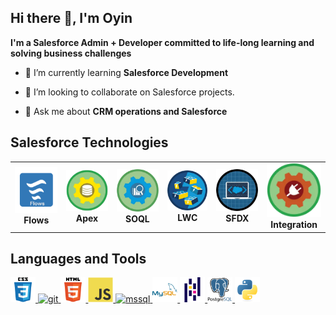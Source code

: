 ## Hi there 👋, I'm Oyin

**I'm a Salesforce Admin + Developer committed to life-long learning and solving business challenges**

- 🌱 I’m currently learning **Salesforce Development**
  
- 👯 I’m looking to collaborate on Salesforce projects.
  
- 💬 Ask me about **CRM operations and Salesforce**

## Salesforce Technologies


<table width="100%" style="border:0px;">
<tr style="border:0px;" >
  <td align="center" style="border:0px;">
      <img src="images/1_ck_ePugEOJgL4b0wBW-6mg.png" alt="Flow" style="width: 100px;"/>
      <br>
      <b>Flows</b>
  </td>
  <td align="center" style="border:0px;"><img src="images/fab27840d343cc13934e9cf1f4a41dbc_badge.webp" alt="Apex" style="width: 100px;"/><br><b>Apex</b></td>
   <td align="center" style="border:0px;"><img src="images/04607670444dbbe5aac7e77bc03c4fd1_badge.webp" alt="SOQL" style="width: 100px;"/><br><b>SOQL</b></td>
  <td align="center" style="border:0px;"><img src="images/v1549910120-trailhead_module_lightning-web-components-basics_jtkkt7.png" alt="LWC" style="width: 100px;"/><br><b>LWC</b></td>
  <td align="center" style="border:0px;"><img src="images/360c9a8c1ec8bff2fb3ea62215c09252_badge.webp" alt="SFDX" style="width: 100px;"/><br><b>SFDX</b></td>
 
  <td align="center" style="border:0px;"><img src="images/06d0e8f1f5b59f14d070f0f6e86dc5bd_badge.webp" alt="Integration" style="width: 100px;"/><br><b>Integration</b></td>
</tr>
</table>

## Languages and Tools
<p align="left"> <a href="https://www.w3schools.com/css/" target="_blank" rel="noreferrer"> <img src="https://raw.githubusercontent.com/devicons/devicon/master/icons/css3/css3-original-wordmark.svg" alt="css3" width="40" height="40"/> </a> <a href="https://git-scm.com/" target="_blank" rel="noreferrer"> <img src="https://www.vectorlogo.zone/logos/git-scm/git-scm-icon.svg" alt="git" width="40" height="40"/> </a> <a href="https://www.w3.org/html/" target="_blank" rel="noreferrer"> <img src="https://raw.githubusercontent.com/devicons/devicon/master/icons/html5/html5-original-wordmark.svg" alt="html5" width="40" height="40"/> </a> <a href="https://developer.mozilla.org/en-US/docs/Web/JavaScript" target="_blank" rel="noreferrer"> <img src="https://raw.githubusercontent.com/devicons/devicon/master/icons/javascript/javascript-original.svg" alt="javascript" width="40" height="40"/> </a>  <a href="https://www.microsoft.com/en-us/sql-server" target="_blank" rel="noreferrer"> <img src="https://www.svgrepo.com/show/303229/microsoft-sql-server-logo.svg" alt="mssql" width="40" height="40"/> </a> <a href="https://www.mysql.com/" target="_blank" rel="noreferrer"> <img src="https://raw.githubusercontent.com/devicons/devicon/master/icons/mysql/mysql-original-wordmark.svg" alt="mysql" width="40" height="40"/> </a> <a href="https://pandas.pydata.org/" target="_blank" rel="noreferrer"> <img src="https://raw.githubusercontent.com/devicons/devicon/2ae2a900d2f041da66e950e4d48052658d850630/icons/pandas/pandas-original.svg" alt="pandas" width="40" height="40"/> </a> <a href="https://www.postgresql.org" target="_blank" rel="noreferrer"> <img src="https://raw.githubusercontent.com/devicons/devicon/master/icons/postgresql/postgresql-original-wordmark.svg" alt="postgresql" width="40" height="40"/> </a> <a href="https://www.python.org" target="_blank" rel="noreferrer"> <img src="https://raw.githubusercontent.com/devicons/devicon/master/icons/python/python-original.svg" alt="python" width="40" height="40"/> </a> 




<!--
**Oyinfunke/Oyinfunke** is a ✨ _special_ ✨ repository because its `README.md` (this file) appears on your GitHub profile.

Here are some ideas to get you started:
<!-- - 🤔 I’m looking for help with 
- 🔭 I’m currently write on ..
## Connect With Me
**- Trailhead Profile:**
**- LinkedIn:**
**- Email:**
![Apex](https://raw.githubusercontent.com/Oyinfunke/Oyinfunke/refs/heads/main/images/fab27840d343cc13934e9cf1f4a41dbc_badge.webp)

<a href="https://scikit-learn.org/" target="_blank" rel="noreferrer"> <img src="https://upload.wikimedia.org/wikipedia/commons/0/05/Scikit_learn_logo_small.svg" alt="scikit_learn" width="40" height="40"/> </a> <a href="https://seaborn.pydata.org/" target="_blank" rel="noreferrer"> <img src="https://seaborn.pydata.org/_images/logo-mark-lightbg.svg" alt="seaborn" width="40" height="40"/> </a> <a href="https://www.tensorflow.org" target="_blank" rel="noreferrer"> <img src="https://www.vectorlogo.zone/logos/tensorflow/tensorflow-icon.svg" alt="tensorflow" width="40" height="40"/> </a> <a href="https://unity.com/" target="_blank" rel="noreferrer"> <img src="https://www.vectorlogo.zone/logos/unity3d/unity3d-icon.svg" alt="unity" width="40" height="40"/> </a> </p>
-->

